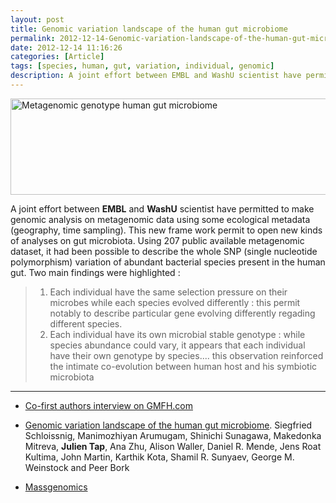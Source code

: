 ```yaml
---
layout: post
title: Genomic variation landscape of the human gut microbiome
permalink: 2012-12-14-Genomic-variation-landscape-of-the-human-gut-microbiome.html
date: 2012-12-14 11:16:26
categories: [Article]
tags: [species, human, gut, variation, individual, genomic]
description: A joint effort between EMBL and WashU scientist have permitted to make genomic analysis on metagenomic data using some ecological metadata (geography, time sampling) ...
---
```



<img style="vertical-align: bottom;" mce_style="vertical-align: bottom;" title="Metagenomic genotype human gut microbiome" alt="Metagenomic genotype human gut microbiome" src="http://massgenomics.org/wp-content/uploads/2012/12/HMP-species-coverage.jpg" height="154" width="581">

A joint effort between **EMBL** and **WashU** scientist have permitted to make genomic analysis on metagenomic data using some ecological metadata (geography, time sampling). This new frame work permit to open new kinds of analyses on gut microbiota. Using 207 public available metagenomic dataset, it had been possible to describe the whole SNP (single nucleotide polymorphism) variation of abundant bacterial species present in the human gut. Two main findings were highlighted :

>1. Each individual have the same selection pressure on their microbes while each species evolved differently : this permit notably to describe particular gene evolving differently regading different species.
>2. Each individual have its own microbial stable genotype : while species abundance could vary, it appears that each individual have their own genotype by species.... this observation reinforced the intimate co-evolution between human host and his symbiotic microbiota

-----------------------------

* <a title="sunagawa Schloissnig interview metagenomic genotype" mce_href="http://www.gutmicrobiotaforhealth.com/genomic-variation-landscape-of-the-human-gut-microbiome-1448" href="http://www.gutmicrobiotaforhealth.com/genomic-variation-landscape-of-the-human-gut-microbiome-1448">Co-first authors interview on GMFH.com</a>

* <a href="http://www.nature.com/nature/journal/vaop/ncurrent/full/nature11711.html" mce_href="http://www.nature.com/nature/journal/vaop/ncurrent/full/nature11711.html" title="Genomic variation landscape of the human gut microbiome">Genomic variation landscape of the human gut microbiome</a>. Siegfried Schloissnig, Manimozhiyan Arumugam, Shinichi Sunagawa, Makedonka Mitreva, **Julien Tap**,  Ana Zhu, Alison Waller, Daniel R. Mende, Jens Roat Kultima, John  Martin, Karthik Kota, Shamil R. Sunyaev, George M. Weinstock and Peer  Bork

* <a mce_href="http://massgenomics.org/2012/12/genomic-variation-gut-microbiome.html" href="http://massgenomics.org/2012/12/genomic-variation-gut-microbiome.html">Massgenomics</a>